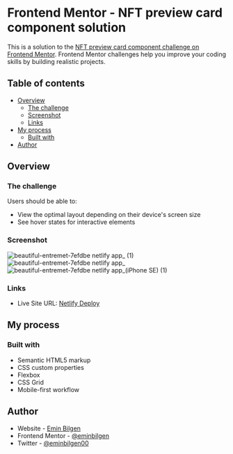 # Frontend Mentor - NFT preview card component solution

This is a solution to the [NFT preview card component challenge on Frontend Mentor](https://www.frontendmentor.io/challenges/nft-preview-card-component-SbdUL_w0U). Frontend Mentor challenges help you improve your coding skills by building realistic projects. 

## Table of contents

- [Overview](#overview)
  - [The challenge](#the-challenge)
  - [Screenshot](#screenshot)
  - [Links](#links)
- [My process](#my-process)
  - [Built with](#built-with)
- [Author](#author)

## Overview

### The challenge

Users should be able to:

- View the optimal layout depending on their device's screen size
- See hover states for interactive elements

### Screenshot

![beautiful-entremet-7efdbe netlify app_ (1)](https://user-images.githubusercontent.com/46069858/190254088-236d3bdf-ac8e-4b3c-b9c5-040c3ae4b3d9.png)
![beautiful-entremet-7efdbe netlify app_](https://user-images.githubusercontent.com/46069858/190253929-00a7e644-aea0-455a-bc6a-5daf73df9c11.png)
![beautiful-entremet-7efdbe netlify app_(iPhone SE) (1)](https://user-images.githubusercontent.com/46069858/190254127-b8025e30-1ff2-4705-bf95-2ba28ec84175.png)


### Links

- Live Site URL: [Netlify Deploy](https://beautiful-entremet-7efdbe.netlify.app/)

## My process

### Built with

- Semantic HTML5 markup
- CSS custom properties
- Flexbox
- CSS Grid
- Mobile-first workflow

## Author

- Website - [Emin Bilgen](https://eminbilgen.github.io)
- Frontend Mentor - [@eminbilgen](https://www.frontendmentor.io/profile/eminbilgen)
- Twitter - [@eminbilgen00](https://www.twitter.com/eminbilgen00)
